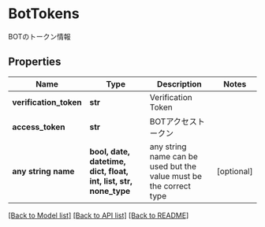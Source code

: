 # BotTokens

BOTのトークン情報

## Properties
Name | Type | Description | Notes
------------ | ------------- | ------------- | -------------
**verification_token** | **str** | Verification Token | 
**access_token** | **str** | BOTアクセストークン | 
**any string name** | **bool, date, datetime, dict, float, int, list, str, none_type** | any string name can be used but the value must be the correct type | [optional]

[[Back to Model list]](../README.md#documentation-for-models) [[Back to API list]](../README.md#documentation-for-api-endpoints) [[Back to README]](../README.md)


